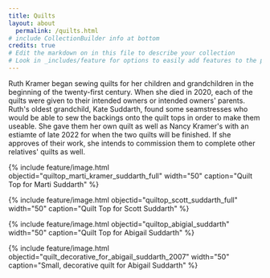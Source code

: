 ```yaml
---
title: Quilts
layout: about
  permalink: /quilts.html
# include CollectionBuilder info at bottom
credits: true
# Edit the markdown on in this file to describe your collection
# Look in _includes/feature for options to easily add features to the page
---
```


Ruth Kramer began sewing quilts for her children and grandchildren in the beginning of the twenty-first century.  When she died in 2020, each of the quilts were given to their intended owners or intended owners' parents.  Ruth's oldest grandchild, Kate Suddarth, found some seamstresses who would be able to sew the backings onto the quilt tops in order to make them useable.  She gave them her own quilt as well as Nancy Kramer's with an estiamte of late 2022 for when the two quilts will be finished.  If she approves of their work, she intends to commission them to complete other relatives' quilts as well.

{% include feature/image.html objectid="quiltop_marti_kramer_suddarth_full" width="50" caption="Quilt Top for Marti Suddarth" %}

{% include feature/image.html objectid="quiltop_scott_suddarth_full" width="50" caption="Quilt Top for Scott Suddarth" %}

{% include feature/image.html objectid="quiltop_abigial_suddarth" width="50" caption="Quilt Top for Abigail Suddarth" %}

{% include feature/image.html objectid="quilt_decorative_for_abigail_suddarth_2007" width="50" caption="Small, decorative quilt for Abigail Suddarth" %}
